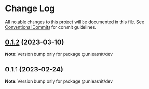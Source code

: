 # Change Log

All notable changes to this project will be documented in this file.
See [Conventional Commits](https://conventionalcommits.org) for commit guidelines.

## [0.1.2](https://github.com/unleashit/npm-library/compare/@unleashit/dev@0.1.1...@unleashit/dev@0.1.2) (2023-03-10)

**Note:** Version bump only for package @unleashit/dev





## 0.1.1 (2023-02-24)

**Note:** Version bump only for package @unleashit/dev
